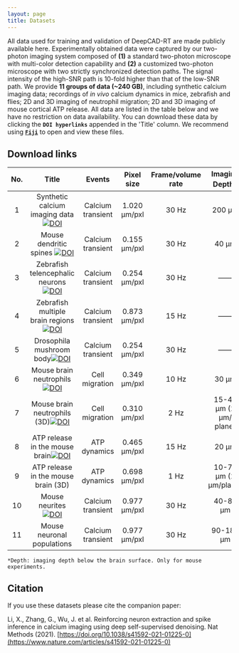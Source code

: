 ```yaml
---
layout: page
title: Datasets
---
```


All data used for training and validation of DeepCAD-RT are made publicly available here. Experimentally obtained data were captured by our two-photon imaging system composed of **(1)** a standard two-photon microscope with multi-color detection capability and **(2)** a customized two-photon microscope with two strictly synchronized detection paths. The signal intensity of the high-SNR path is 10-fold higher than that of the low-SNR path. We provide **11 groups of data (~240 GB)**, including synthetic calcium imaging data; recordings of *in vivo* calcium dynamics in mice, zebrafish and flies;  2D and 3D imaging of neutrophil migration; 2D and 3D imaging of mouse cortical ATP release. All data are listed in the table below and we have no restriction on data availability. You can download these data by clicking the **`DOI hyperlinks`** appended in the 'Title' column. We recommend using **[`Fiji`](https://imagej.net/software/fiji/downloads)** to open and view these files.

## Download links

| No.  |                            Title                             |      Events       |  Pixel size  | Frame/volume rate | Imaging Depth<sup>*</sup> | Data size |     Comments      |
| :--: | :----------------------------------------------------------: | :---------------: | :----------: | :---------------: | :-----------------------: | :-------: | :---------------: |
|  1   | Synthetic calcium imaging data<a href="https://doi.org/10.5281/zenodo.6254739"><img src="https://zenodo.org/badge/DOI/10.5281/zenodo.6254739.svg" alt="DOI"></a> | Calcium transient | 1.020 μm/pxl |       30 Hz       |          200 μm           |  29.8 GB  | Low-SNR/high-SNR  |
|  2   | Mouse dendritic spines <a href="https://doi.org/10.5281/zenodo.6275571"><img src="https://zenodo.org/badge/DOI/10.5281/zenodo.6275571.svg" alt="DOI"></a> | Calcium transient | 0.155 μm/pxl |       30 Hz       |           40 μm           |  21.7 GB  | Low-SNR/high-SNR  |
|  3   | Zebrafish telencephalic neurons<a href="https://doi.org/10.5281/zenodo.6292509"><img src="https://zenodo.org/badge/DOI/10.5281/zenodo.6292509.svg" alt="DOI"></a> | Calcium transient | 0.254 μm/pxl |       30 Hz       |            ——             |  6.3 GB  | Low-SNR/high-SNR  |
|  4   | Zebrafish multiple brain regions<a href="https://doi.org/10.5281/zenodo.6293696"><img src="https://zenodo.org/badge/DOI/10.5281/zenodo.6293696.svg" alt="DOI"></a> | Calcium transient | 0.873 μm/pxl |       15 Hz       |            ——             |  7.2 GB  | Low-SNR/high-SNR  |
|  5   | Drosophila mushroom body<a href="https://doi.org/10.5281/zenodo.6296555"><img src="https://zenodo.org/badge/DOI/10.5281/zenodo.6296555.svg" alt="DOI"></a> | Calcium transient | 0.254 μm/pxl |       30 Hz       |            ——             |  11.1 GB  | Low-SNR/high-SNR  |
|  6   | Mouse brain neutrophils<a href="https://doi.org/10.5281/zenodo.6296569"><img src="https://zenodo.org/badge/DOI/10.5281/zenodo.6296569.svg" alt="DOI"></a> |  Cell migration   | 0.349 μm/pxl |       10 Hz       |           30 μm           |  11.8 GB  | Low-SNR/high-SNR  |
|  7   | Mouse brain neutrophils (3D)<a href="https://doi.org/10.5281/zenodo.6297924"><img src="https://zenodo.org/badge/DOI/10.5281/zenodo.6297924.svg" alt="DOI"></a> |  Cell migration   | 0.310 μm/pxl |       2 Hz        |  15-45 μm (2 μm/ plane)   |  27.4 GB  | Low-SNR, 2 colors |
|  8   | ATP release in the mouse brain<a href="https://doi.org/10.5281/zenodo.6298010"><img src="https://zenodo.org/badge/DOI/10.5281/zenodo.6298010.svg" alt="DOI"></a> |   ATP dynamics    | 0.465 μm/pxl |       15 Hz       |           20 μm           |  6.0 GB  | Low-SNR/high-SNR  |
|  9   |             ATP release in the mouse brain (3D)              |   ATP dynamics    | 0.698 μm/pxl |       1 Hz        |   10-70 μm (2 μm/plane)   |  46.7 GB  |      Low-SNR      |
|  10  | Mouse neurites<br><a href="https://doi.org/10.5281/zenodo.6299076"><img src="https://zenodo.org/badge/DOI/10.5281/zenodo.6299076.svg" alt="DOI"></a> | Calcium transient | 0.977 μm/pxl |       30 Hz       |         40-80 μm          |  23.5 GB  | Low-SNR/high-SNR  |
|  11  |                  Mouse neuronal populations                  | Calcium transient | 0.977 μm/pxl |       30 Hz       |         90-180 μm         |  49.9 GB  | Low-SNR/high-SNR  |

```
*Depth: imaging depth below the brain surface. Only for mouse experiments. 
```

## Citation

If you use these datasets please cite the companion paper: 

Li, X., Zhang, G., Wu, J. et al. Reinforcing neuron extraction and spike inference in calcium imaging using deep self-supervised denoising. Nat Methods (2021). [https://doi.org/10.1038/s41592-021-01225-0](https://www.nature.com/articles/s41592-021-01225-0)
